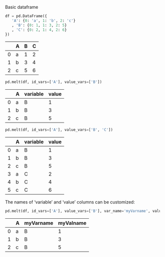 Basic dataframe
```python
df = pd.DataFrame({
   'A': {0: 'a', 1: 'b', 2: 'c'}
   , 'B': {0: 1, 1: 3, 2: 5}
   , 'C': {0: 2, 1: 4, 2: 6}
})
```
|   	|  A	|  B 	|   C	|
|---	|---	|---	|---	|
|  0 	|  a 	|  1 	|  2 	|
|   1	|  b 	|  3 	|  4 	|
|   2	|  c 	|  5 	|  6 	|

```python
pd.melt(df, id_vars=['A'], value_vars=['B'])
```
|   	|  A 	| variable | value |
|---	|---	|---	| ---	|
| 0 |   a	|   B	|   1	| 
| 1   |   b	|   B	|   3	|
| 2  |   c	|   B	|  5 	|

```python
pd.melt(df, id_vars=['A'], value_vars=['B', 'C'])
```
|   	|  A 	| variable | value |
|---	|---	|---	|---	|
| 0 |   a	|   B	|   1	| 
| 1   |   b	|   B	|   3	|
| 2  |   c	|   B	|  5 	|
| 3  	|  a 	|   C	|   2	|
|  4 	|  b 	|   C	|   4	|
|  5 	|  c 	|   C	|   6	|

The names of ‘variable’ and ‘value’ columns can be customized:
```python
pd.melt(df, id_vars=['A'], value_vars=['B'], var_name='myVarname', value_name='myValname')
```
|   	|  A 	| myVarname | myValname |
|---	|---	|---	| ---	|
| 0 |   a	|   B	|   1	| 
| 1   |   b	|   B	|   3	|
| 2  |   c	|   B	|  5 	|
